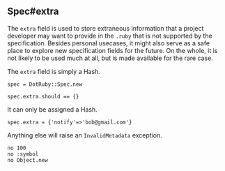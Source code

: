 ## Spec#extra

The `extra` field is used to store extraneous information that
a project developer may want to provide in the `.ruby` that is
not supported by the specification. Besides personal usecases,
it might also serve as a safe place to explore new specification
fields for the future. On the whole, it is not likely to be used
much at all, but is made available for the rare case.

The `extra` field is simply a Hash.

    spec = DotRuby::Spec.new

    spec.extra.should == {}

It can only be assigned a Hash.

    spec.extra = {'notify'=>'bob@gmail.com'}

Anything else will raise an `InvalidMetadata` exception.

    no 100
    no :symbol
    no Object.new

